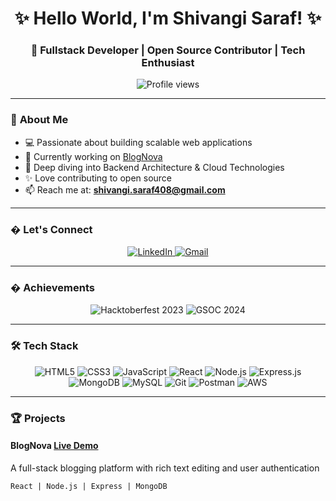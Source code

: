 <h1 align="center">✨ Hello World, I'm Shivangi Saraf! ✨</h1>
<h3 align="center">🚀 Fullstack Developer | Open Source Contributor | Tech Enthusiast</h3>

<div align="center">
  <img src="https://komarev.com/ghpvc/?username=shivangisaraf15&label=Profile%20Views&color=ff69b4&style=flat" alt="Profile views" />
</div>

---

### 🌟 **About Me**
- 💻 Passionate about building scalable web applications
- 🔭 Currently working on [BlogNova](https://blognova.onrender.com/)
- 🌱 Deep diving into Backend Architecture & Cloud Technologies
- ✨ Love contributing to open source
- 📫 Reach me at: **shivangi.saraf408@gmail.com**

---

### � **Let's Connect**
<div align="center">
  <a href="https://linkedin.com/in/shivangi-saraf-b633a1246" target="_blank">
    <img src="https://img.shields.io/badge/LinkedIn-0077B5?style=for-the-badge&logo=linkedin&logoColor=white" alt="LinkedIn"/>
  </a>
  <a href="mailto:shivangi.saraf408@gmail.com">
    <img src="https://img.shields.io/badge/Gmail-D14836?style=for-the-badge&logo=gmail&logoColor=white" alt="Gmail"/>
  </a>
</div>

---

### � **Achievements**
<div align="center">
  <img src="https://img.shields.io/badge/Hacktoberfest%202023-DigitalOcean-8A2BE2?style=for-the-badge&logo=digitalocean" alt="Hacktoberfest 2023"/>
  <img src="https://img.shields.io/badge/Girls%20Summer%20of%20Code%202024-Participant-FF69B4?style=for-the-badge" alt="GSOC 2024"/>
</div>

---

### 🛠 **Tech Stack**
<div align="center">
  <img src="https://img.shields.io/badge/HTML5-E34F26?style=for-the-badge&logo=html5&logoColor=white" alt="HTML5"/>
  <img src="https://img.shields.io/badge/CSS3-1572B6?style=for-the-badge&logo=css3&logoColor=white" alt="CSS3"/>
  <img src="https://img.shields.io/badge/JavaScript-323330?style=for-the-badge&logo=javascript&logoColor=F7DF1E" alt="JavaScript"/>
  <img src="https://img.shields.io/badge/React-20232A?style=for-the-badge&logo=react&logoColor=61DAFB" alt="React"/>
  <img src="https://img.shields.io/badge/Node.js-339933?style=for-the-badge&logo=nodedotjs&logoColor=white" alt="Node.js"/>
  <img src="https://img.shields.io/badge/Express.js-000000?style=for-the-badge&logo=express&logoColor=white" alt="Express.js"/>
  <img src="https://img.shields.io/badge/MongoDB-4EA94B?style=for-the-badge&logo=mongodb&logoColor=white" alt="MongoDB"/>
  <img src="https://img.shields.io/badge/MySQL-005C84?style=for-the-badge&logo=mysql&logoColor=white" alt="MySQL"/>
  <img src="https://img.shields.io/badge/Git-F05032?style=for-the-badge&logo=git&logoColor=white" alt="Git"/>
  <img src="https://img.shields.io/badge/Postman-FF6C37?style=for-the-badge&logo=Postman&logoColor=white" alt="Postman"/>
  <img src="https://img.shields.io/badge/AWS-%23FF9900.svg?style=for-the-badge&logo=amazon-aws&logoColor=white" alt="AWS"/>
</div>

---

### 🏆 **Projects**

#### BlogNova [Live Demo](https://blognova.onrender.com/)
A full-stack blogging platform with rich text editing and user authentication
```tech-stack
React | Node.js | Express | MongoDB
